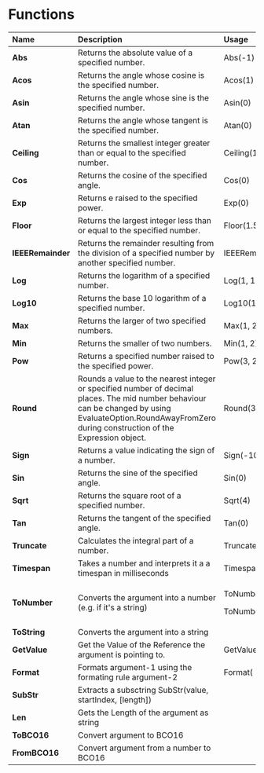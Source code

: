 # Functions

<table>
  <thead>
    <tr>
      <th style="text-align:left">Name</th>
      <th style="text-align:left">Description</th>
      <th style="text-align:left">Usage</th>
      <th style="text-align:left">Result</th>
    </tr>
  </thead>
  <tbody>
    <tr>
      <td style="text-align:left"><b>Abs</b>
      </td>
      <td style="text-align:left">Returns the absolute value of a specified number.</td>
      <td style="text-align:left">Abs(-1)</td>
      <td style="text-align:left">1M</td>
    </tr>
    <tr>
      <td style="text-align:left"><b>Acos</b>
      </td>
      <td style="text-align:left">Returns the angle whose cosine is the specified number.</td>
      <td style="text-align:left">Acos(1)</td>
      <td style="text-align:left">0d</td>
    </tr>
    <tr>
      <td style="text-align:left"><b>Asin</b>
      </td>
      <td style="text-align:left">Returns the angle whose sine is the specified number.</td>
      <td style="text-align:left">Asin(0)</td>
      <td style="text-align:left">0d</td>
    </tr>
    <tr>
      <td style="text-align:left"><b>Atan</b>
      </td>
      <td style="text-align:left">Returns the angle whose tangent is the specified number.</td>
      <td style="text-align:left">Atan(0)</td>
      <td style="text-align:left">0d</td>
    </tr>
    <tr>
      <td style="text-align:left"><b>Ceiling</b>
      </td>
      <td style="text-align:left">Returns the smallest integer greater than or equal to the specified number.</td>
      <td
      style="text-align:left">Ceiling(1.5)</td>
        <td style="text-align:left">2d</td>
    </tr>
    <tr>
      <td style="text-align:left"><b>Cos</b>
      </td>
      <td style="text-align:left">Returns the cosine of the specified angle.</td>
      <td style="text-align:left">Cos(0)</td>
      <td style="text-align:left">1d</td>
    </tr>
    <tr>
      <td style="text-align:left"><b>Exp</b>
      </td>
      <td style="text-align:left">Returns e raised to the specified power.</td>
      <td style="text-align:left">Exp(0)</td>
      <td style="text-align:left">1d</td>
    </tr>
    <tr>
      <td style="text-align:left"><b>Floor</b>
      </td>
      <td style="text-align:left">Returns the largest integer less than or equal to the specified number.</td>
      <td
      style="text-align:left">Floor(1.5)</td>
        <td style="text-align:left">1d</td>
    </tr>
    <tr>
      <td style="text-align:left"><b>IEEERemainder</b>
      </td>
      <td style="text-align:left">Returns the remainder resulting from the division of a specified number
        by another specified number.</td>
      <td style="text-align:left">IEEERemainder(3, 2)</td>
      <td style="text-align:left">-1d</td>
    </tr>
    <tr>
      <td style="text-align:left"><b>Log</b>
      </td>
      <td style="text-align:left">Returns the logarithm of a specified number.</td>
      <td style="text-align:left">Log(1, 10)</td>
      <td style="text-align:left">0d</td>
    </tr>
    <tr>
      <td style="text-align:left"><b>Log10</b>
      </td>
      <td style="text-align:left">Returns the base 10 logarithm of a specified number.</td>
      <td style="text-align:left">Log10(1)</td>
      <td style="text-align:left">0d</td>
    </tr>
    <tr>
      <td style="text-align:left"><b>Max</b>
      </td>
      <td style="text-align:left">Returns the larger of two specified numbers.</td>
      <td style="text-align:left">Max(1, 2)</td>
      <td style="text-align:left">2</td>
    </tr>
    <tr>
      <td style="text-align:left"><b>Min</b>
      </td>
      <td style="text-align:left">Returns the smaller of two numbers.</td>
      <td style="text-align:left">Min(1, 2)</td>
      <td style="text-align:left">1</td>
    </tr>
    <tr>
      <td style="text-align:left"><b>Pow</b>
      </td>
      <td style="text-align:left">Returns a specified number raised to the specified power.</td>
      <td style="text-align:left">Pow(3, 2)</td>
      <td style="text-align:left">9d</td>
    </tr>
    <tr>
      <td style="text-align:left"><b>Round</b>
      </td>
      <td style="text-align:left">Rounds a value to the nearest integer or specified number of decimal places.
        The mid number behaviour can be changed by using EvaluateOption.RoundAwayFromZero
        during construction of the Expression object.</td>
      <td style="text-align:left">Round(3.222, 2)</td>
      <td style="text-align:left">3.22d</td>
    </tr>
    <tr>
      <td style="text-align:left"><b>Sign</b>
      </td>
      <td style="text-align:left">Returns a value indicating the sign of a number.</td>
      <td style="text-align:left">Sign(-10)</td>
      <td style="text-align:left">-1</td>
    </tr>
    <tr>
      <td style="text-align:left"><b>Sin</b>
      </td>
      <td style="text-align:left">Returns the sine of the specified angle.</td>
      <td style="text-align:left">Sin(0)</td>
      <td style="text-align:left">0d</td>
    </tr>
    <tr>
      <td style="text-align:left"><b>Sqrt</b>
      </td>
      <td style="text-align:left">Returns the square root of a specified number.</td>
      <td style="text-align:left">Sqrt(4)</td>
      <td style="text-align:left">2d</td>
    </tr>
    <tr>
      <td style="text-align:left"><b>Tan</b>
      </td>
      <td style="text-align:left">Returns the tangent of the specified angle.</td>
      <td style="text-align:left">Tan(0)</td>
      <td style="text-align:left">0d</td>
    </tr>
    <tr>
      <td style="text-align:left"><b>Truncate</b>
      </td>
      <td style="text-align:left">Calculates the integral part of a number.</td>
      <td style="text-align:left">Truncate(1.7)</td>
      <td style="text-align:left">1</td>
    </tr>
    <tr>
      <td style="text-align:left"><b>Timespan</b>
      </td>
      <td style="text-align:left">Takes a number and interprets it a a timespan in milliseconds</td>
      <td
      style="text-align:left">Timespan(1000)</td>
        <td style="text-align:left">00:00:01.00</td>
    </tr>
    <tr>
      <td style="text-align:left"><b>ToNumber</b>
      </td>
      <td style="text-align:left">Converts the argument into a number (e.g. if it&apos;s a string)</td>
      <td
      style="text-align:left">
        <p>ToNumber(&apos;100&apos;)</p>
        <p>ToNumber([SIMCONNECT:ATC])</p>
        </td>
        <td style="text-align:left"></td>
    </tr>
    <tr>
      <td style="text-align:left"><b>ToString</b>
      </td>
      <td style="text-align:left">Converts the argument into a string</td>
      <td style="text-align:left"></td>
      <td style="text-align:left"></td>
    </tr>
    <tr>
      <td style="text-align:left"><b>GetValue</b>
      </td>
      <td style="text-align:left">Get the Value of the Reference the argument is pointing to.</td>
      <td style="text-align:left">GetValue(&apos;SIMCONNECT:ATC&apos;)</td>
      <td style="text-align:left"></td>
    </tr>
    <tr>
      <td style="text-align:left"><b>Format</b>
      </td>
      <td style="text-align:left">Formats argument-1 using the formating rule argument-2</td>
      <td style="text-align:left">Format( 123.2356 , &apos;0.00&apos; )</td>
      <td style="text-align:left">123.23</td>
    </tr>
    <tr>
      <td style="text-align:left"><b>SubStr</b>
      </td>
      <td style="text-align:left">Extracts a subsctring SubStr(value, startIndex, [length])</td>
      <td style="text-align:left"></td>
      <td style="text-align:left"></td>
    </tr>
    <tr>
      <td style="text-align:left"><b>Len</b>
      </td>
      <td style="text-align:left">Gets the Length of the argument as string</td>
      <td style="text-align:left"></td>
      <td style="text-align:left"></td>
    </tr>
    <tr>
      <td style="text-align:left"><b>ToBCO16</b>
      </td>
      <td style="text-align:left">Convert argument to BCO16</td>
      <td style="text-align:left"></td>
      <td style="text-align:left"></td>
    </tr>
    <tr>
      <td style="text-align:left"><b>FromBCO16</b>
      </td>
      <td style="text-align:left">Convert argument from a number to BCO16</td>
      <td style="text-align:left"></td>
      <td style="text-align:left"></td>
    </tr>
  </tbody>
</table>



